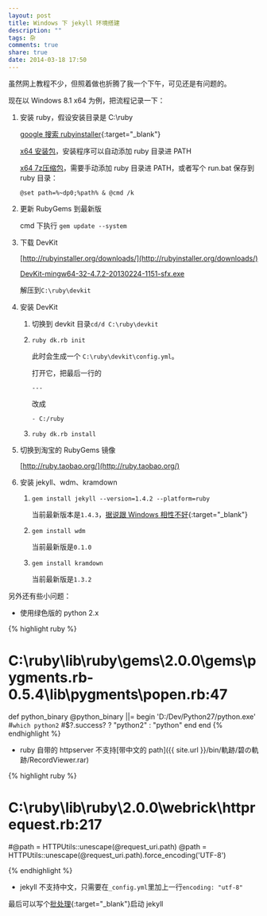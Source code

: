 ```yaml
---
layout: post
title: Windows 下 jekyll 环境搭建
description: ""
tags: 杂
comments: true
share: true
date: 2014-03-18 17:50
---
```


虽然网上教程不少，但照着做也折腾了我一个下午，可见还是有问题的。

现在以 Windows 8.1 x64 为例，把流程记录一下：

1. 安装 ruby，假设安装目录是 C:\ruby

    [google 搜索 rubyinstaller](https://www.google.com/search?ie=UTF-8&q=rubyinstaller){:target="_blank"}

    [x64 安装包](http://dl.bintray.com/oneclick/rubyinstaller/rubyinstaller-2.0.0-p451-x64.exe?direct)，安装程序可以自动添加 ruby 目录进 PATH

    [x64 7z压缩包](http://dl.bintray.com/oneclick/rubyinstaller/ruby-2.0.0-p451-x64-mingw32.7z?direct)，需要手动添加 ruby 目录进 PATH，或者写个 run.bat 保存到 ruby 目录：

    `@set path=%~dp0;%path% & @cmd /k`

2. 更新 RubyGems 到最新版

    cmd 下执行 `gem update --system`

3. 下载 DevKit

    [http://rubyinstaller.org/downloads/](http://rubyinstaller.org/downloads/)

    [DevKit-mingw64-32-4.7.2-20130224-1151-sfx.exe](http://cdn.rubyinstaller.org/archives/devkits/DevKit-mingw64-32-4.7.2-20130224-1151-sfx.exe)

    解压到`C:\ruby\devkit`

4. 安装 DevKit

    1. 切换到 devkit 目录`cd/d C:\ruby\devkit`

    2. `ruby dk.rb init`

        此时会生成一个 `C:\ruby\devkit\config.yml`。

        打开它，把最后一行的

        `---`

        改成

        `- C:/ruby`

    3. `ruby dk.rb install`

5. 切换到淘宝的 RubyGems 镜像

    [http://ruby.taobao.org/](http://ruby.taobao.org/)

6. 安装 jekyll、wdm、kramdown

    1. `gem install jekyll --version=1.4.2 --platform=ruby`

        当前最新版本是`1.4.3`，[据说跟 Windows 相性不好](http://stackoverflow.com/questions/21137096/jekyll-error-running-jekyll-serve){:target="_blank"}

    2. `gem install wdm`

        当前最新版是`0.1.0`

    3. `gem install kramdown`

        当前最新版是`1.3.2`


另外还有些小问题：

* 使用绿色版的 python 2.x

{% highlight ruby %}
# C:\ruby\lib\ruby\gems\2.0.0\gems\pygments.rb-0.5.4\lib\pygments\popen.rb:47

def python_binary
  @python_binary ||= begin
    'D:/Dev/Python27/python.exe'
    #`which python2`
    #$?.success? ? "python2" : "python"
  end
end
{% endhighlight %}

* ruby 自带的 httpserver 不支持[带中文的 path]({{ site.url }}/bin/軌跡/碧の軌跡/RecordViewer.rar)

{% highlight ruby %}
# C:\ruby\lib\ruby\2.0.0\webrick\httprequest.rb:217

#@path = HTTPUtils::unescape(@request_uri.path)
@path = HTTPUtils::unescape(@request_uri.path).force_encoding('UTF-8')

{% endhighlight %}

* jekyll 不支持中文，只需要在`_config.yml`里加上一行`encoding: "utf-8"`

最后可以写个[批处理](https://github.com/Arianrhod/Arianrhod.github.io/blob/master/start.bat){:target="_blank"}启动 jekyll

